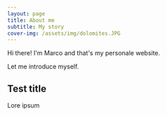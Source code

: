 ```yaml
---
layout: page
title: About me
subtitle: My story
cover-img: /assets/img/dolomites.JPG
---
```


Hi there! I'm Marco and that's my personale website.

Let me introduce myself.

## Test title
Lore ipsum
